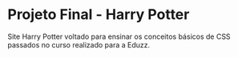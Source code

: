 # Projeto Final - Harry Potter
Site Harry Potter voltado para ensinar os conceitos básicos de CSS passados no curso realizado para a Eduzz.
